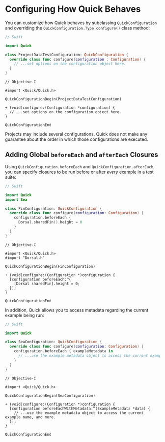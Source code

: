 # Configuring How Quick Behaves

You can customize how Quick behaves by subclassing `QuickConfiguration` and
overriding the `QuickConfiguration.Type.configure()` class method:

```swift
// Swift

import Quick

class ProjectDataTestConfiguration: QuickConfiguration {
  override class func configure(configuration : Configuration) {
    // ...set options on the configuration object here.
  }
}
```

```objc
// Objective-C

#import <Quick/Quick.h>

QuickConfigurationBegin(ProjectDataTestConfiguration)

+ (void)configure:(Configuration *configuration) {
  // ...set options on the configuration object here.
}

QuickConfigurationEnd
```

Projects may include several configurations. Quick does not make any
guarantee about the order in which those configurations are executed.

## Adding Global `beforeEach` and `afterEach` Closures

Using `QuickConfiguration.beforeEach` and `QuickConfiguration.afterEach`, you
can specify closures to be run before or after *every* example in a test suite:

```swift
// Swift

import Quick
import Sea

class FinConfiguration: QuickConfiguration {
  override class func configure(configuration: Configuration) {
    configuration.beforeEach {
      Dorsal.sharedFin().height = 0
    }
  }
}
```

```objc
// Objective-C

#import <Quick/Quick.h>
#import "Dorsal.h"

QuickConfigurationBegin(FinConfiguration)

+ (void)configure:(Configuration *)configuration {
  [configuration beforeEach:^{
    [Dorsal sharedFin].height = 0;
  }];
}

QuickConfigurationEnd
```

In addition, Quick allows you to access metadata regarding the current
example being run:

```swift
// Swift

import Quick

class SeaConfiguration: QuickConfiguration {
  override class func configure(configuration: Configuration) {
    configuration.beforeEach { exampleMetadata in
      // ...use the example metadata object to access the current example name, and more.
    }
  }
}
```

```objc
// Objective-C

#import <Quick/Quick.h>

QuickConfigurationBegin(SeaConfiguration)

+ (void)configure:(Configuration *)configuration {
  [configuration beforeEachWithMetadata:^(ExampleMetadata *data) {
    // ...use the example metadata object to access the current example name, and more.
  }];
}

QuickConfigurationEnd
```
